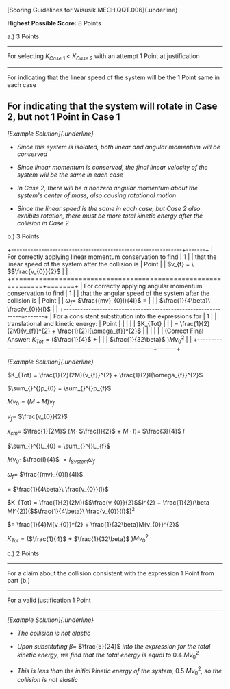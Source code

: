 [Scoring Guidelines for Wisusik.MECH.QQT.006]{.underline}

**Highest Possible Score:** 8 Points

a.) 3 Points

  -----------------------------------------------------------------------
  For selecting $K_{Case\ 1\ } < \ K_{Case\ 2}$ with an attempt  1 Point
  at justification                                               
  -------------------------------------------------------------- --------
  For indicating that the linear speed of the system will be the 1 Point
  same in each case                                              

  For indicating that the system will rotate in Case 2, but not  1 Point
  in Case 1                                                      
  -----------------------------------------------------------------------

*[Example Solution]{.underline}*

-   *Since this system is isolated, both linear and angular momentum
    will be conserved*

-   *Since linear momentum is conserved, the final linear velocity of
    the system will be the same in each case*

-   *In Case 2, there will be a nonzero angular momentum about the
    system's center of mass, also causing rotational motion*

-   *Since the linear speed is the same in each case, but Case 2 also
    exhibits rotation, there must be more total kinetic energy after the
    collision in Case 2*

b.) 3 Points

+--------------------------------------------------------------+-------+
| For correctly applying linear momentum conservation to find  | 1     |
| that the linear speed of the system after the collision is   | Point |
| $v_{f} = \ $$\frac{v_{0}}{2}$                                |       |
+==============================================================+=======+
| For correctly applying angular momentum conservation to find | 1     |
| that the angular speed of the system after the collision is  | Point |
| $\omega_{f} =$ $\frac{{mv}_{0}l}{4I}$ $=$                    |       |
| $\frac{1}{4\beta}\ \frac{v_{0}}{l}$                          |       |
+--------------------------------------------------------------+-------+
| For a consistent substitution into the expressions for       | 1     |
| translational and kinetic energy:                            | Point |
|                                                              |       |
| $K_{Tot}                                                     |       |
| = \frac{1}{2}(2M){v_{f}}^{2} + \frac{1}{2}I{\omega_{f}}^{2}$ |       |
|                                                              |       |
| (Correct Final Answer: $K_{Tot} = ($$\frac{1}{4}$ $+$        |       |
| $\frac{1}{32\beta}$ $)M{v_{0}}^{2}$                          |       |
+--------------------------------------------------------------+-------+

*[Example Solution]{.underline}*

$K_{Tot} = \frac{1}{2}(2M){v_{f}}^{2} + \frac{1}{2}I{\omega_{f}}^{2}$

$\sum_{}^{}p_{0} = \sum_{}^{}p_{f}$

$Mv_{0} = (M + M)v_{f}$

$v_{f} =$ $\frac{v_{0}}{2}$

$x_{cm} =$ $\frac{1}{2M}$ $(M \cdot$ $\frac{l}{2}$ $+ \ M \cdot l) =$
$\frac{3}{4}$ $l$

$\sum_{}^{}L_{0} = \sum_{}^{}L_{f}$

$Mv_{0} \cdot$ $\frac{l}{4}$ $= I_{System}\omega_{f}$

$\omega_{f} =$ $\frac{{mv}_{0}l}{4I}$

$=$ $\frac{1}{4\beta}\ \frac{v_{0}}{l}$

$K_{Tot} = \frac{1}{2}(2M)($$\frac{v_{0}}{2}$$)^{2} + \frac{1}{2}(\beta Ml^{2})($$\frac{1}{4\beta}\ \frac{v_{0}}{l}$$)^{2}$

$= \frac{1}{4}M{v_{0}}^{2} + \frac{1}{32\beta}M{v_{0}}^{2}$

$K_{Tot} = ($$\frac{1}{4}$ $+$ $\frac{1}{32\beta}$ $)M{v_{0}}^{2}$

c.) 2 Points

  -----------------------------------------------------------------------
  For a claim about the collision consistent with the expression 1 Point
  from part (b.)                                                 
  -------------------------------------------------------------- --------
  For a valid justification                                      1 Point

  -----------------------------------------------------------------------

*[Example Solution]{.underline}*

-   *The collision is not elastic*

-   *Upon substituting* $\beta =$ $\frac{5}{24}$ *into the expression
    for the total kinetic energy, we find that the total energy is equal
    to* $0.4\ M{v_{0}}^{2}$

-   *This is less than the initial kinetic energy of the system,*
    $0.5\ M{v_{0}}^{2}$*, so the collision is not elastic*
